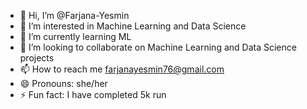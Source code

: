- 👋 Hi, I’m @Farjana-Yesmin
- 👀 I’m interested in Machine Learning and Data Science
- 🌱 I’m currently learning ML 
- 💞️ I’m looking to collaborate on Machine Learning and Data Science projects
- 📫 How to reach me farjanayesmin76@gmail.com
- 😄 Pronouns: she/her
- ⚡ Fun fact: I have completed 5k run

<!---
Farjana-Yesmin/Farjana-Yesmin is a ✨ special ✨ repository because its `README.md` (this file) appears on your GitHub profile.
You can click the Preview link to take a look at your changes.
--->
